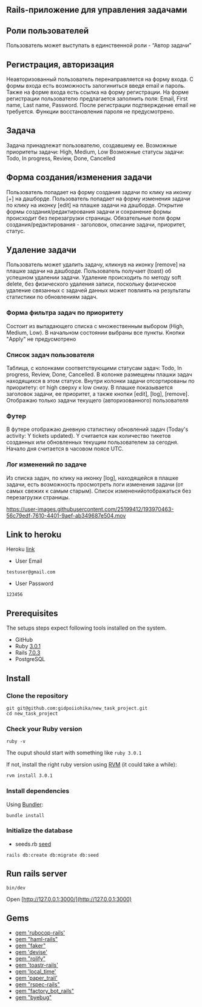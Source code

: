 ## Rails-приложение для управления задачами

## Роли пользователей
Пользователь может выступать в единственной роли - “Автор задачи”

## Регистрация, авторизация
Неавторизованный пользователь перенаправляется на форму входа.
С формы входа есть возможность залогиниться введя email и пароль.
Также на форме входа есть ссылка на форму регистрации. На форме регистрации пользователю предлагается заполнить поля: Email, First name, Last name, Password. После регистрации подтверждение email не требуется. Функции восстановления пароля не предусмотрено.

## Задача
Задача принадлежат пользователю, создавшему ее.
Возможные приоритеты задачи: High, Medium, Low
Возможные статусы задачи: Todo, In progress, Review, Done, Cancelled

## Форма создания/изменения задачи
Пользователь попадает на форму создания задачи по клику на иконку [+] на дашборде. Пользователь попадает на форму изменения задачи по клику на иконку [edit] на плашке задачи на дашборде.
Открытие формы создания/редактирования задачи и сохранение формы происходит без перезагрузки страницы.
Обязательные поля форм создания/редактирования - заголовок, описание задачи, приоритет, статус.

## Удаление задачи
Пользователь может удалить задачу, кликнув на иконку [remove] на плашке задачи на дашборде. Пользователь получает (toast) об успешном удалении задачи.
Удаление происходить по методу soft delete, без физического удаления записи, поскольку физическое удаление связанных с задачей данных может повлиять на результаты статистики по обновлениям задач.

### Форма фильтра задач по приоритету
Состоит из выпадающего списка с множественным выбором (High, Medium, Low). В начальном состоянии выбраны все пункты. Кнопки "Apply" не предусмотрено

### Список задач пользователя
Таблица, с колонками соответствующими статусам задач: Todo, In progress, Review, Done, Cancelled.
В колонке размещены плашки задач находящихся в этом статусе.
Внутри колонки задачи отсортированы по приоритету: от high сверху к low снизу.
В плашке показывается заголовок задачи, ее приоритет, а также кнопки [edit], [log], [remove].
Отображаю только задачи текущего (авторизованного) пользователя

### Футер
В футере отображаю дневную статистику обновлений задач (Today's activity: Y tickets updated). Y считается как количество тикетов созданных или обновленных текущим пользователем за сегодня. Начало дня считается в часовом поясе UTC.

### Лог изменений по задаче
Из списка задач, по клику на иконку [log], находящейся в плашке задачи, есть возможность просмотреть логи изменения задачи (от самых свежих к самым старым). Список измененийотображаться без перезагрузки страницы.


https://user-images.githubusercontent.com/25199412/193970463-56c79edf-7610-4401-9aef-ab349687e504.mov

## Link to heroku
Heroku [link](https://task-project-new.herokuapp.com/)

- User Email
```shell
testuser@gmail.com
```
- User Password
```shell
123456
```

## Prerequisites

The setups steps expect following tools installed on the system.

- GitHub
- Ruby [3.0.1](https://github.com/gidpoiiohika/new_task_project/blob/master/Gemfile#L4)
- Rails [7.0.3](https://github.com/gidpoiiohika/new_task_project/blob/master/Gemfile#L6)
- PostgreSQL 

## Install

### Clone the repository

```shell
git git@github.com:gidpoiiohika/new_task_project.git
cd new_task_project
```

### Check your Ruby version

```shell
ruby -v
```

The ouput should start with something like `ruby 3.0.1`

If not, install the right ruby version using [RVM](https://rvm.io/rvm/install#installing-rvm) (it could take a while):

```shell
rvm install 3.0.1
```

### Install dependencies

Using [Bundler](https://github.com/bundler/bundler):

```shell
bundle install
```
### Initialize the database
- seeds.rb [seed](https://github.com/gidpoiiohika/new_task_project/blob/master/db/seeds.rb#L4)

```shell
rails db:create db:migrate db:seed 
```

## Run rails server

```shell
bin/dev
```

Open [http://127.0.0.1:3000/](http://127.0.0.1:3000)

## Gems

- [gem 'rubocop-rails'](https://github.com/rubocop/rubocop-rails)
- [gem "haml-rails"](https://github.com/haml/haml-rails)
- [gem "faker"](https://github.com/faker-ruby/faker)
- [gem 'devise'](https://github.com/heartcombo/devise)
- [gem "rolify"](https://github.com/RolifyCommunity/rolify)
- [gem 'toastr-rails'](https://github.com/CodeSeven/toastr)
- [gem 'local_time'](https://github.com/basecamp/local_time)
- [gem 'paper_trail'](https://github.com/paper-trail-gem/paper_trail)
- [gem "rspec-rails"](https://github.com/rspec/rspec-rails)
- [gem "factory_bot_rails" ](https://github.com/thoughtbot/factory_bot_rails)
- [gem "byebug"](https://github.com/deivid-rodriguez/byebug)

